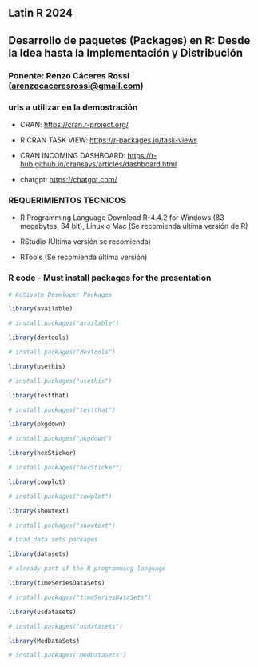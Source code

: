 ## Latin R 2024
## Desarrollo de paquetes (Packages) en R: Desde la Idea hasta la Implementación y Distribución
### Ponente: Renzo Cáceres Rossi (arenzocaceresrossi@gmail.com)

### urls a utilizar en la demostración

- CRAN: https://cran.r-project.org/

- R CRAN TASK VIEW: https://r-packages.io/task-views

- CRAN INCOMING DASHBOARD: https://r-hub.github.io/cransays/articles/dashboard.html

- chatgpt: https://chatgpt.com/


### REQUERIMIENTOS TECNICOS

- R Programming Language Download R-4.4.2 for Windows (83 megabytes, 64 bit), Linux o Mac
(Se recomienda última versión de R)

- RStudio (Última versión se recomienda)

- RTools (Se recomienda última versión)

### R code - Must install packages for the presentation

```R
# Activate Developer Packages

library(available)

# install.packages("available")

library(devtools)

# install.packages("devtools")

library(usethis)

# install.packages("usethis")

library(testthat)

# install.packages("testthat")

library(pkgdown)

# install.packages("pkgdown")

library(hexSticker)

# install.packages("hexSticker")

library(cowplot)

# install.packages("cowplot")

library(showtext)

# install.packages("showtext")

# Load data sets packages

library(datasets)

# already part of the R programming language

library(timeSeriesDataSets)

# install.packages("timeSeriesDataSets")

library(usdatasets)

# install.packages("usdatasets")

library(MedDataSets)

# install.packages("MedDataSets")

```

